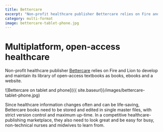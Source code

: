 ```yaml
---
title: Bettercare
excerpt: "Non-profit healthcare publisher Bettercare relies on Fire and Lion to develop and maintain its library of  open-access textbooks as books, ebooks and a website."
category: multi-format
image: bettercare-tablet-phone.jpg
---
```


# Multiplatform, open-access healthcare

Non-profit healthcare publisher [Bettercare](http://bettercare.co.za) relies on Fire and Lion to develop and maintain its library of  open-access textbooks as books, ebooks and a website.

![Bettercare on tablet and phone]({{ site.baseurl}}/images/bettercare-tablet-phone.jpg)

Since healthcare information changes often and can be life-saving, Bettercare books need to be stored and edited in single master files, with strict version control and maximum up-time. In a competitive healthcare-publishing marketplace, they also need to look great and be easy for busy, non-technical nurses and midwives to learn from.
